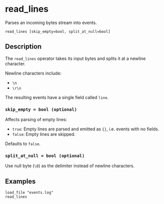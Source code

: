 # read_lines

Parses an incoming bytes stream into events.

```tql
read_lines [skip_empty=bool, split_at_null=bool]
```

## Description

The `read_lines` operator takes its input bytes and splits it at a newline character.

Newline characters include:

- `\n`
- `\r\n`

The resulting events have a single field called `line`.

### `skip_empty = bool (optional)`

Affects parsing of empty lines:
- `true`: Empty lines are parsed and emitted as `{}`, i.e. events with no
fields.
- `false`: Empty lines are skipped.

Defaults to `false`.

### `split_at_null = bool (optional)`

Use null byte (`\0`) as the delimiter instead of newline characters.

## Examples

```tql
load_file "events.log"
read_lines
```
